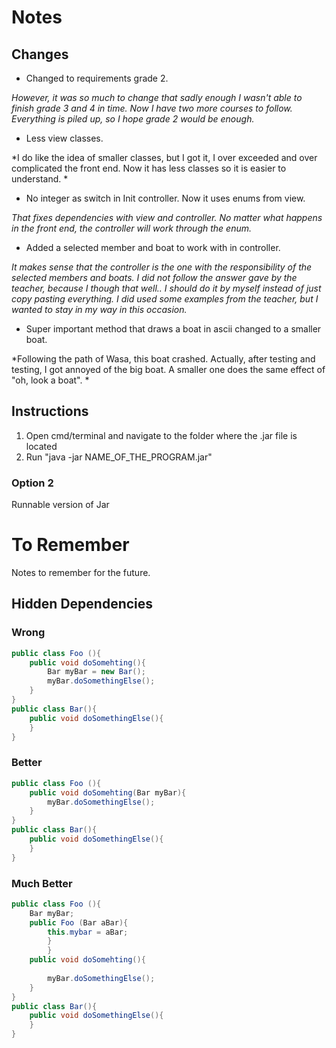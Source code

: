 # Notes
## Changes
- Changed to requirements grade 2.

*However, it was so much to change that sadly enough I wasn't able to finish grade 3 and 4 in time. Now I have two more courses to follow. Everything is piled up, so I hope grade 2 would be enough.*

- Less view classes.

*I do like the idea of smaller classes, but I got it, I over exceeded and over complicated the front end. Now it has less classes so it is easier to understand. *

- No integer as switch in Init controller. Now it uses enums from view. 

*That fixes dependencies with view and controller. No matter what happens in the front end, the controller will work through the enum.*

- Added a selected member and boat to work with in controller. 

*It makes sense that the controller is the one with the responsibility of the selected members and boats. I did not follow the answer gave by the teacher, because I though that well.. I should do it by myself instead of just* 
*copy pasting everything. I did used some examples from the teacher, but I wanted to stay in my way in this occasion.*

- Super important method that draws a boat in ascii changed to a smaller boat. 

*Following the path of Wasa, this boat crashed. Actually, after testing and testing, I got annoyed of the big boat. A smaller one does the same effect of "oh, look a boat". *
## Instructions 
1. Open cmd/terminal and navigate to the folder where the .jar file is located
2. Run "java -jar NAME_OF_THE_PROGRAM.jar"

### Option 2
Runnable version of Jar

# To Remember
Notes to remember for the future.
## Hidden Dependencies
### Wrong
```java
public class Foo (){
	public void doSomehting(){
		Bar myBar = new Bar();
		myBar.doSomethingElse();
	}
}
public class Bar(){
	public void doSomethingElse(){
	}
}
```

### Better
```java
public class Foo (){
	public void doSomehting(Bar myBar){
		myBar.doSomethingElse();
	}
}
public class Bar(){
	public void doSomethingElse(){
	}
}
```

### Much Better
```java
public class Foo (){
	Bar myBar;
	public Foo (Bar aBar){
		this.mybar = aBar;
		}
		}
	public void doSomehting(){
		
		myBar.doSomethingElse();
	}
}
public class Bar(){
	public void doSomethingElse(){
	}
}
```